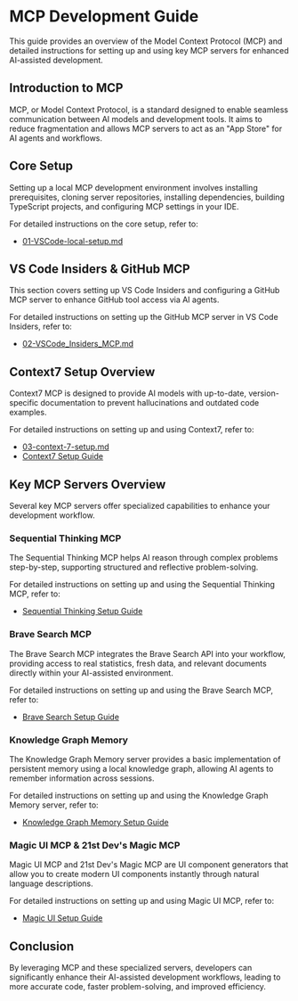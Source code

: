 # MCP Development Guide

This guide provides an overview of the Model Context Protocol (MCP) and detailed instructions for setting up and using key MCP servers for enhanced AI-assisted development.

## Introduction to MCP

MCP, or Model Context Protocol, is a standard designed to enable seamless communication between AI models and development tools. It aims to reduce fragmentation and allows MCP servers to act as an "App Store" for AI agents and workflows.

## Core Setup

Setting up a local MCP development environment involves installing prerequisites, cloning server repositories, installing dependencies, building TypeScript projects, and configuring MCP settings in your IDE.

For detailed instructions on the core setup, refer to:
- [01-VSCode-local-setup.md](./01-VSCode-local-setup.md)

## VS Code Insiders & GitHub MCP

This section covers setting up VS Code Insiders and configuring a GitHub MCP server to enhance GitHub tool access via AI agents.

For detailed instructions on setting up the GitHub MCP server in VS Code Insiders, refer to:
- [02-VSCode_Insiders_MCP.md](./02-VSCode_Insiders_MCP.md)

## Context7 Setup Overview

Context7 MCP is designed to provide AI models with up-to-date, version-specific documentation to prevent hallucinations and outdated code examples.

For detailed instructions on setting up and using Context7, refer to:
- [03-context-7-setup.md](./03-context-7-setup.md)
- [Context7 Setup Guide](./Context7-Setup.md)

## Key MCP Servers Overview

Several key MCP servers offer specialized capabilities to enhance your development workflow.

### Sequential Thinking MCP

The Sequential Thinking MCP helps AI reason through complex problems step-by-step, supporting structured and reflective problem-solving.

For detailed instructions on setting up and using the Sequential Thinking MCP, refer to:
- [Sequential Thinking Setup Guide](./05-Sequential-Thinking-Setup.md)

### Brave Search MCP

The Brave Search MCP integrates the Brave Search API into your workflow, providing access to real statistics, fresh data, and relevant documents directly within your AI-assisted environment.

For detailed instructions on setting up and using the Brave Search MCP, refer to:
- [Brave Search Setup Guide](./06-Brave-Search-Setup.md)

### Knowledge Graph Memory

The Knowledge Graph Memory server provides a basic implementation of persistent memory using a local knowledge graph, allowing AI agents to remember information across sessions.

For detailed instructions on setting up and using the Knowledge Graph Memory server, refer to:
- [Knowledge Graph Memory Setup Guide](./07-Knowledge-Graph-Memory-Setup.md)

### Magic UI MCP & 21st Dev's Magic MCP

Magic UI MCP and 21st Dev's Magic MCP are UI component generators that allow you to create modern UI components instantly through natural language descriptions.

For detailed instructions on setting up and using Magic UI MCP, refer to:
- [Magic UI Setup Guide](./08-Magic-UI-Setup.md)

## Conclusion

By leveraging MCP and these specialized servers, developers can significantly enhance their AI-assisted development workflows, leading to more accurate code, faster problem-solving, and improved efficiency.
